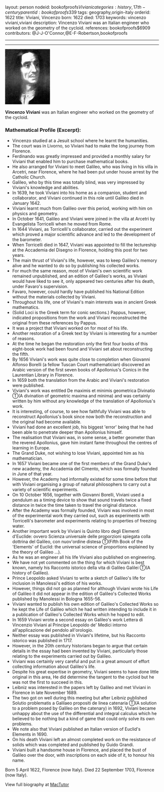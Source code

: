layout: person
nodeid: bookofproofs$Viviani
categories: history,17th-century
parentid: bookofproofs$339
tags: geography,origin-italy
orderid: 1622
title: Viviani, Vincenzo
born: 1622
died: 1703
keywords: vincenzo viviani,viviani
description: Vincenzo Viviani was an Italian engineer who worked on the geometry of the cycloid.
references: bookofproofs$6909
contributors: @J-J-O'Connor,@E-F-Robertson,bookofproofs

---



---

![Viviani.jpg](https://github.com/bookofproofs/bookofproofs.github.io/blob/main/_sources/_assets/images/portraits/Viviani.jpg?raw=true)

**Vincenzo Viviani** was an Italian engineer who worked on the geometry of the cycloid.

### Mathematical Profile (Excerpt):
* Vincenzo studied at a Jesuit school where he learnt the humanities.
* The court was in Livorno, so Viviani had to make the long journey from Florence.
* Ferdinando was greatly impressed and provided a monthly salary for Viviani that enabled him to purchase mathematical books.
* He also arranged for Viviani to meet Galileo, who was living in his villa in Arcetri, near Florence, where he had been put under house arrest by the Catholic Church.
* Galileo, who by this time was totally blind, was very impressed by Viviani's knowledge and abilities.
* In 1639, he took Viviani into his home as a companion, student and collaborator, and Viviani continued in this role until Galileo died in January 1642.
* Viviani learnt much from Galileo over this period, working with him on physics and geometry.
* In October 1641, Galileo and Viviani were joined in the villa at Arcetri by Evangelista Torricelli when he moved from Rome.
* In 1644 Viviani, as Torricelli's collaborator, carried out the experiment which proved a major scientific advance and led to the development of the barometer.
* When Torricelli died in 1647, Viviani was appointed to fill the lectureship at the Accademia del Disegno in Florence, holding this post for two years.
* The main thrust of Viviani's life, however, was to keep Galileo's memory alive and he wanted to do so by publishing his collected works.
* For much the same reason, most of Viviani's own scientific work remained unpublished, and an edition of Galileo's works, as Viviani would have liked to see it, only appeared two centuries after his death, under Favaro's supervision.
* Favaro, however, could hardly have published his National Edition without the materials collected by Viviani.
* Throughout his life, one of Viviani's main interests was in ancient Greek mathematics.
* (Solid Loci is the Greek term for conic sections.) Pappus, however, indicated propositions from the work and Viviani reconstructed the original from these references by Pappus.
* It was a project that Viviani worked on for most of his life.
* Another restoration of a Greek text by Viviani is interesting for a number of reasons.
* At the time he began the restoration only the first four books of this eight-book work had been found and Viviani set about reconstructing the fifth.
* By 1656 Viviani's work was quite close to completion when Giovanni Alfonso Borelli (a fellow Tuscan Court mathematician) discovered an Arabic version of the first seven books of Apollonius's Conics in the Laurentian Library in Florence.
* In 1659 both the translation from the Arabic and Viviani's restoration were published.
* Viviani's work was entitled De maximis et minimis geometrica Divinatio Ⓣ(A divination of geometric maxima and minima) and was certainly written by him without any knowledge of the translation of Apollonius's work.
* It is interesting, of course, to see how faithfully Viviani was able to reconstruct Apollonius's book since now both the reconstruction and the original had become available.
* Viviani had done an excellent job, his biggest 'error' being that he had been able to penetrate deeper than Apollonius himself.
* The realisation that Viviani was, in some sense, a better geometer than the revered Apollonius, gave him instant fame throughout the centres of learning in Europe.
* The Grand Duke, not wishing to lose Viviani, appointed him as his mathematician.
* In 1657 Viviani became one of the first members of the Grand Duke's new academy, the Accademia del Cimento, which was formally founded in June of that year.
* However, the Academy had informally existed for some time before that with Viviani organising a group of natural philosophers to carry out a variety of scientific experiments.
* On 10 October 1656, together with Giovanni Borelli, Viviani used a pendulum as a timing device to show that sound travels twice a fixed distance in twice the time taken to travel the original distance.
* After the Academy was formally founded, Viviani was involved in most of the experimental work they carried out, such as experiments with Torricelli's barometer and experiments relating to properties of freezing water.
* Another important work by Viviani is Quinto libro degli Elementi d'Euclide: ovvero Scienza universale delle proporzioni spiegata colla dottrina del Galileo, con nuov'ordine distesa Ⓣ(Fifth Book of the 'Elements' of Euclid: the universal science of proportions explained by the theory of Galileo ...).
* As he was an engineer all his life Viviani also published on engineering.
* We have not yet commented on the thing for which Viviani is best known, namely his Racconto istorico della vita di Galileo Galilei Ⓣ(A history of Galileo).
* Prince Leopoldo asked Viviani to write a sketch of Galileo's life for inclusion in Manolessi's edition of his works.
* However, things did not go as planned for although Viviani wrote his Life of Galileo it did not appear in the edition of Galileo's Collected Works published by Manolessi in Bologna 1655-56.
* Viviani wanted to publish his own edition of Galileo's Collected Works so he kept the Life of Galileo which he had written intending to include it in a publication of Galileo's Collected Works which he hoped to edit.
* In 1659 Viviani wrote a second essay on Galileo's work Lettera di Vincenzio Viviani al Principe Leopoldo de' Medici intorno all'applicazione del pendolo all'orologio.
* Neither essay was published in Viviani's lifetime, but his Racconto istorico was published in 1717.
* However, in the 20th  century historians began to argue that certain details in the essay had been invented by Viviani, particularly those relating to the experiments carried out by Galileo.
* Viviani was certainly very careful and put in a great amount of effort collecting information about Galileo's life.
* Despite his great expertise in geometry, Viviani seems to have done little original in this area, He did determine the tangent to the cycloid but he was not the first to succeed in this.
* Leibniz was interested in the papers left by Galileo and met Viviani in Florence in late November 1689.
* The two got on well during this meeting but after Leibniz published Solutio problematis a Galilaeo propositi de linea catenaria Ⓣ(A solution to a problem posed by Galileo on the catenary) in 1692, Viviani became unhappy about the use of the differential and integral calculus which he believed to be nothing but a kind of game that could only solve its own problems.
* We note also that Viviani published an Italian version of Euclid's Elements in 1690.
* On his death Viviani left an almost completed work on the resistance of solids which was completed and published by Guido Grandi.
* Viviani built a handsome house in Florence, and placed the bust of Galileo over the door, with inscriptions on each side of it, to honour his name.

Born 5 April 1622, Florence (now Italy). Died 22 September 1703, Florence (now Italy).

View full biography at [MacTutor](https://mathshistory.st-andrews.ac.uk/Biographies/Viviani/)
